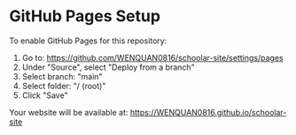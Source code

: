  
# GitHub Pages Setup 
 
To enable GitHub Pages for this repository: 
 
1. Go to: https://github.com/WENQUAN0816/schoolar-site/settings/pages 
2. Under "Source", select "Deploy from a branch" 
3. Select branch: "main" 
4. Select folder: "/ (root)" 
5. Click "Save" 
 
Your website will be available at: https://WENQUAN0816.github.io/schoolar-site 
